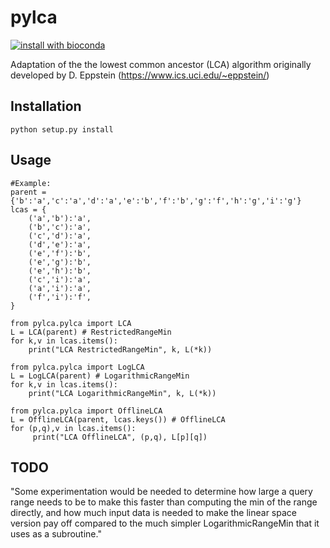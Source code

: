 # pylca

[![install with bioconda](https://img.shields.io/badge/install%20with-bioconda-brightgreen.svg?style=flat)](http://bioconda.github.io/recipes/pylca/README.html)

Adaptation of the the lowest common ancestor (LCA) algorithm originally developed by D. Eppstein (https://www.ics.uci.edu/~eppstein/)

## Installation

	python setup.py install

## Usage

    #Example:
	parent = {'b':'a','c':'a','d':'a','e':'b','f':'b','g':'f','h':'g','i':'g'}
	lcas = {
	    ('a','b'):'a',
	    ('b','c'):'a',
	    ('c','d'):'a',
	    ('d','e'):'a',
	    ('e','f'):'b',
	    ('e','g'):'b',
	    ('e','h'):'b',
	    ('c','i'):'a',
	    ('a','i'):'a',
	    ('f','i'):'f',
	}

	from pylca.pylca import LCA
	L = LCA(parent) # RestrictedRangeMin
	for k,v in lcas.items():
	    print("LCA RestrictedRangeMin", k, L(*k))

	from pylca.pylca import LogLCA
	L = LogLCA(parent) # LogarithmicRangeMin
	for k,v in lcas.items():
	    print("LCA LogarithmicRangeMin", k, L(*k))

	from pylca.pylca import OfflineLCA
	L = OfflineLCA(parent, lcas.keys()) # OfflineLCA
	for (p,q),v in lcas.items():
	     print("LCA OfflineLCA", (p,q), L[p][q])

## TODO

"Some experimentation would be needed to determine how large a query range needs to be to make this faster than computing the min of the range directly, and how much input data is needed to make the linear space version pay off compared to the much simpler LogarithmicRangeMin that it uses as a subroutine."
